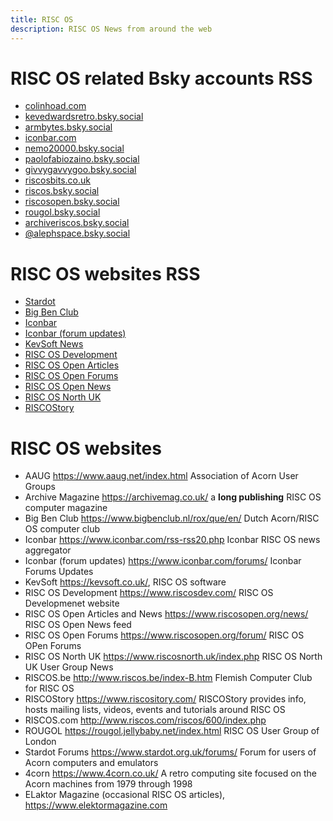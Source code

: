 ```yaml
---
title: RISC OS
description: RISC OS News from around the web
---
```


# RISC OS related Bsky accounts RSS

- [colinhoad.com](https://bsky.app/profile/did:plc:fspcx32r4ektlhvhf6e7goh2/rss "Colin Hoad on Bsky")
- [kevedwardsretro.bsky.social](https://bsky.app/profile/did:plc:io6owsze2yxsfsl2cd7znmik/rss "Kevin Edwards on Bsky")
- [armbytes.bsky.social](https://bsky.app/profile/did:plc:dwfxyvdv4do6nh2nxpeuhchh/rss "ARM Bytes on Bsky")
- [iconbar.com](https://bsky.app/profile/did:plc:gu36an7j4b2ck74blgn5eox6/rss "IconBar on Bsky")
- [nemo20000.bsky.social](https://bsky.app/profile/did:plc:iimd7g74rssohysfgvdvgkmn/rss "Nemo 2000 on Bsky")
- [paolofabiozaino.bsky.social](https://bsky.app/profile/did:plc:rkxyi6vbupvkgetuir5ljywn/rss "Paolo Fabio Zaino on Bsky")
- [givvygavvygoo.bsky.social](https://bsky.app/profile/did:plc:u6srdtx7nxcymlrozzxkj234/rss "Gavin Crawford on Bsky")
- [riscosbits.co.uk](https://bsky.app/profile/did:plc:la2htv4hkumsun6qyecwejli/rss "RISCOSBits on Bsky")
- [riscos.bsky.social](https://bsky.app/profile/did:plc:5ugs4tgjdxjxjvxhmdpza2fq/rss "RISC OS on Bsky")
- [riscosopen.bsky.social](https://bsky.app/profile/did:plc:e3k7odasqhsg6xfgfkvovpsb/rss "RISC OS Open on Bsky")
- [rougol.bsky.social](https://bsky.app/profile/did:plc:qc7wakonwzdm2lqkgax4zatd/rss "RISC OS London on Bsky")
- [archiveriscos.bsky.social](https://bsky.app/profile/did:plc:3nemd4ccpca5uxluat5znw4s/rss "Archive Magazine on Bsky")
- [@alephspace.bsky.social](https://bsky.app/profile/did:plc:6e6hyubsieooaqyrh4smwbm5/rss "Tom Pickering on Bsky")
    
# RISC OS websites RSS

- [Stardot](https://www.stardot.org.uk/forums/app.php/feed?sid=a587d6d194b8e612ce7b499bad9b3b36 "Acorn Computer Users forum")
- [Big Ben Club](https://www.bigbenclub.nl/feed/ "Dutch RISC OS computer club")
- [Iconbar](https://www.iconbar.com/rss-rss20.php "Iconbar RISC OS news aggregator")
- [Iconbar (forum updates)](https://www.iconbar.com/forums/rss-rss20.php "Iconbar Forums Updates")
- [KevSoft News](https://kevsoft.wordpress.com/feed/ "KevSoft News")
- [RISC OS Development](https://www.riscosdev.com/feed/ "RISC OS Developmenet website")
- [RISC OS Open Articles](https://www.riscosopen.org/news/xml/rss20/feed/feed.xml.rss20 "RISC OS Open Articles feed")
- [RISC OS Open Forums](https://www.riscosopen.org/forum/posts.rss "RISC OS OPen Forums")
- [RISC OS Open News](https://www.riscosopen.org/news/xml/rss20/feed/feed.xml.rss20 "RISC OS Open News feed")
- [RISC OS North UK](https://www.riscosnorth.uk/index.php/feed/ "RISC OS North UK User Group News")
- [RISCOStory](https://www.riscository.com/feed/ "RISCOStory a website about all things RISC OS")

# RISC OS websites

- AAUG <https://www.aaug.net/index.html> Association of Acorn User Groups
- Archive Magazine <https://archivemag.co.uk/> a **long publishing** RISC OS computer magazine
- Big Ben Club <https://www.bigbenclub.nl/rox/que/en/> Dutch Acorn/RISC OS computer club
- Iconbar <https://www.iconbar.com/rss-rss20.php> Iconbar RISC OS news aggregator
- Iconbar (forum updates) <https://www.iconbar.com/forums/> Iconbar Forums Updates
- KevSoft <https://kevsoft.co.uk/>, RISC OS software
- RISC OS Development <https://www.riscosdev.com/> RISC OS Developmenet website
- RISC OS Open Articles and News <https://www.riscosopen.org/news/> RISC OS Open News feed
- RISC OS Open Forums <https://www.riscosopen.org/forum/> RISC OS OPen Forums
- RISC OS North UK <https://www.riscosnorth.uk/index.php> RISC OS North UK User Group News
- RISCOS.be <http://www.riscos.be/index-B.htm> Flemish Computer Club for RISC OS
- RISCOStory <https://www.riscository.com/> RISCOStory provides info, hosts mailing lists, videos, events and tutorials around RISC OS
- RISCOS.com <http://www.riscos.com/riscos/600/index.php> 
- ROUGOL <https://rougol.jellybaby.net/index.html> RISC OS User Group of London
- Stardot Forums <https://www.stardot.org.uk/forums/> Forum for users of Acorn computers and emulators
- 4corn <https://www.4corn.co.uk/> A retro computing site focused on the Acorn machines from 1979 through 1998
- ELaktor Magazine (occasional RISC OS articles), <https://www.elektormagazine.com>
